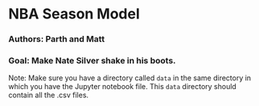 # NBA Season Model
### Authors: Parth and Matt
### Goal: Make Nate Silver shake in his boots.

Note: Make sure you have a directory called `data` in the same directory in which you have the Jupyter notebook file. This `data` directory should contain all the .csv files.
